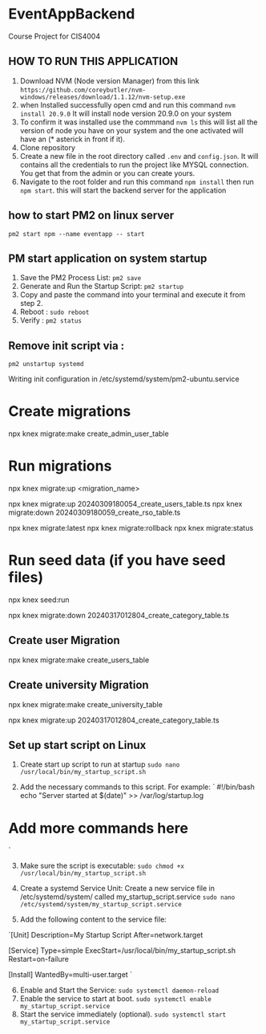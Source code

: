 # EventAppBackend

Course Project for CIS4004

## HOW TO RUN THIS APPLICATION

1. Download NVM (Node version Manager) from this link `https://github.com/coreybutler/nvm-windows/releases/download/1.1.12/nvm-setup.exe`
2. when Installed successfully open cmd and run this command `nvm install 20.9.0` It will install node version 20.9.0 on your system
3. To confirm it was installed use the commmand `nvm ls` this will list all the version of node you have on your system and the one activated will have an (\* asterick in front if it).
4. Clone repository
5. Create a new file in the root directory called `.env` and `config.json`. It will contains all the credentials to run the project like MYSQL connection. You get that from the admin or you can create yours.
6. Navigate to the root folder and run this command `npm install` then run `npm start`. this will start the backend server for the application

## how to start PM2 on linux server

`pm2 start npm --name eventapp -- start`

## PM start application on system startup

1. Save the PM2 Process List: `pm2 save`
2. Generate and Run the Startup Script: `pm2 startup`
3. Copy and paste the command into your terminal and execute it from step 2.
4. Reboot : `sudo reboot`
5. Verify : `pm2 status`

## Remove init script via :

`pm2 unstartup systemd`

Writing init configuration in /etc/systemd/system/pm2-ubuntu.service

# Create migrations

npx knex migrate:make create_admin_user_table

# Run migrations

npx knex migrate:up <migration_name>

npx knex migrate:up 20240309180054_create_users_table.ts
npx knex migrate:down 20240309180059_create_rso_table.ts

npx knex migrate:latest
npx knex migrate:rollback
npx knex migrate:status

# Run seed data (if you have seed files)

npx knex seed:run

npx knex migrate:down 20240317012804_create_category_table.ts

## Create user Migration

npx knex migrate:make create_users_table

## Create university Migration

npx knex migrate:make create_university_table

npx knex migrate:up 20240317012804_create_category_table.ts

## Set up start script on Linux

1. Create start up script to run at startup
   `sudo nano /usr/local/bin/my_startup_script.sh`

2. Add the necessary commands to this script. For example:
   `
   #!/bin/bash
   echo "Server started at $(date)" >> /var/log/startup.log

# Add more commands here

`

3. Make sure the script is executable:
   `sudo chmod +x /usr/local/bin/my_startup_script.sh`

4. Create a systemd Service Unit: Create a new service file in /etc/systemd/system/ called my_startup_script.service
   `sudo nano /etc/systemd/system/my_startup_script.service`

5. Add the following content to the service file:

`[Unit]
Description=My Startup Script
After=network.target

[Service]
Type=simple
ExecStart=/usr/local/bin/my_startup_script.sh
Restart=on-failure

[Install]
WantedBy=multi-user.target
`

6. Enable and Start the Service:
   `sudo systemctl daemon-reload`
7. Enable the service to start at boot.
   `sudo systemctl enable my_startup_script.service`
8. Start the service immediately (optional).
   `sudo systemctl start my_startup_script.service`
